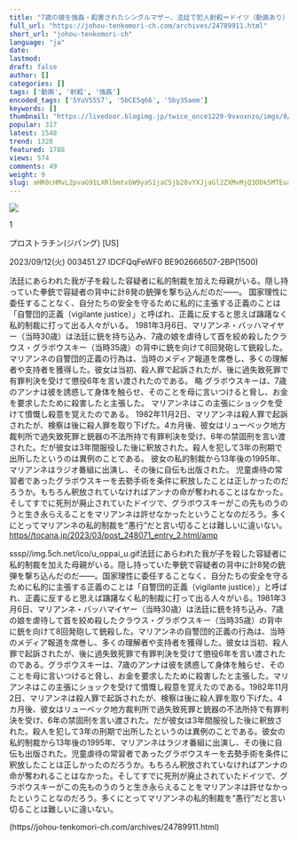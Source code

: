 ```yaml
---
title: "7歳の娘を強姦・殺害されたシングルマザー、法廷で犯人射殺＝ドイツ（動画あり） "
full_url: "https://johou-tenkomori-ch.com/archives/24789911.html"
short_url: "johou-tenkomori-ch"
language: "ja"
date: 
lastmod: 
draft: false
author: []
categories: []
tags: ['動画', '射殺', '強姦']
encoded_tags: ['5YuV55S7', '5bCE5q66', '5by35aem']
keywords: []
thumbnail: "https://livedoor.blogimg.jp/twice_once1229-9vxoxnzo/imgs/8/3/8325d221.jpg"
popular: 317
latest: 1548
trend: 1328
featured: 1788
views: 574
comments: 49
weight: 9
slug: aHR0cHMvL2pvaG91LXRlbmtvbW9yaS1jaC5jb20vYXJjaGl2ZXMvMjQ3ODk5MTEuaHRtbA==
---
```


![](https://livedoor.blogimg.jp/twice_once1229-9vxoxnzo/imgs/8/3/8325d221.jpg)

<div><p class='t_h'>1 <p>プロストラチン(ジパング) [US]</p> <p> 2023/09/12(火) 003451.27 IDCFQqFeWF0 BE902666507-2BP(1500)</p></p> 法廷にあらわれた我が子を殺した容疑者に私的制裁を加えた母親がいる。隠し持っていた拳銃で容疑者の背中に計8発の銃弾を撃ち込んだのだ――。 国家理性に委任することなく、自分たちの安全を守るために私的に主張する正義のことは「自警団的正義（vigilante justice）」と呼ばれ、正義に反すると思えば躊躇なく私的制裁に打って出る人々がいる。 1981年3月6日、マリアンネ・バッハマイヤー（当時30歳）は法廷に銃を持ち込み、7歳の娘を虐待して首を絞め殺したクラウス・グラボウスキー（当時35歳）の背中に銃を向けて8回発砲して銃殺した。 マリアンネの自警団的正義の行為は、当時のメディア報道を席巻し、多くの理解者や支持者を獲得した。彼女は当初、殺人罪で起訴されたが、後に過失致死罪で有罪判決を受けて懲役6年を言い渡されたのである。 略 グラボウスキーは、7歳のアンナは彼を誘惑して身体を触らせ、そのことを母に言いつけると脅し、お金を要求したために殺害したと主張した。 マリアンネはこの主張にショックを受けて憤慨し殺意を覚えたのである。 1982年11月2日、マリアンネは殺人罪で起訴されたが、検察は後に殺人罪を取り下げた。4カ月後、彼女はリューベック地方裁判所で過失致死罪と銃器の不法所持で有罪判決を受け、6年の禁固刑を言い渡された。だが彼女は3年間服役した後に釈放された。殺人を犯して3年の刑期で出所したというのは異例のことである。 彼女の私的制裁から13年後の1995年、マリアンネはラジオ番組に出演し、その後に自伝も出版された。 児童虐待の常習者であったグラボウスキーを去勢手術を条件に釈放したことは正しかったのだろうか。もちろん釈放されていなければアンナの命が奪われることはなかった。 そしてすでに死刑が廃止されていたドイツで、グラボウスキーがこの先ものうのうと生き永らえることをマリアンネは許せなかったということなのだろう。多くにとってマリアンネの私的制裁を“愚行”だと言い切ることは難しいに違いない。 <a href='https//tocana.jp/2023/03/post_248071_entry_2.html/amp' target='_blank'>https//tocana.jp/2023/03/post_248071_entry_2.html/amp</a> <p>sssp//img.5ch.net/ico/u_oppai_u.gif法廷にあらわれた我が子を殺した容疑者に私的制裁を加えた母親がいる。隠し持っていた拳銃で容疑者の背中に計8発の銃弾を撃ち込んだのだ――。国家理性に委任することなく、自分たちの安全を守るために私的に主張する正義のことは「自警団的正義（vigilante justice）」と呼ばれ、正義に反すると思えば躊躇なく私的制裁に打って出る人々がいる。1981年3月6日、マリアンネ・バッハマイヤー（当時30歳）は法廷に銃を持ち込み、7歳の娘を虐待して首を絞め殺したクラウス・グラボウスキー（当時35歳）の背中に銃を向けて8回発砲して銃殺した。マリアンネの自警団的正義の行為は、当時のメディア報道を席巻し、多くの理解者や支持者を獲得した。彼女は当初、殺人罪で起訴されたが、後に過失致死罪で有罪判決を受けて懲役6年を言い渡されたのである。グラボウスキーは、7歳のアンナは彼を誘惑して身体を触らせ、そのことを母に言いつけると脅し、お金を要求したために殺害したと主張した。マリアンネはこの主張にショックを受けて憤慨し殺意を覚えたのである。1982年11月2日、マリアンネは殺人罪で起訴されたが、検察は後に殺人罪を取り下げた。4カ月後、彼女はリューベック地方裁判所で過失致死罪と銃器の不法所持で有罪判決を受け、6年の禁固刑を言い渡された。だが彼女は3年間服役した後に釈放された。殺人を犯して3年の刑期で出所したというのは異例のことである。彼女の私的制裁から13年後の1995年、マリアンネはラジオ番組に出演し、その後に自伝も出版された。児童虐待の常習者であったグラボウスキーを去勢手術を条件に釈放したことは正しかったのだろうか。もちろん釈放されていなければアンナの命が奪われることはなかった。そしてすでに死刑が廃止されていたドイツで、グラボウスキーがこの先ものうのうと生き永らえることをマリアンネは許せなかったということなのだろう。多くにとってマリアンネの私的制裁を“愚行”だと言い切ることは難しいに違いない。</p></div>

(https//johou-tenkomori-ch.com/archives/24789911.html)
